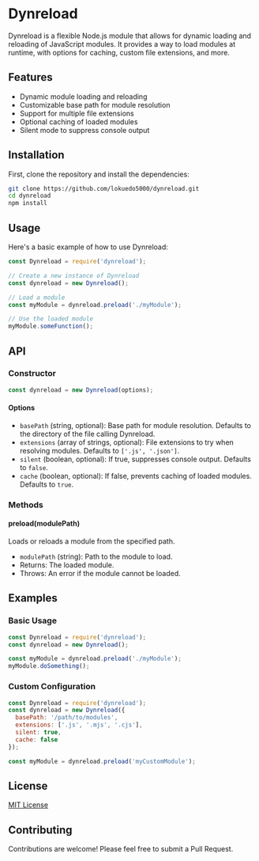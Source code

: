 # Dynreload

Dynreload is a flexible Node.js module that allows for dynamic loading and reloading of JavaScript modules. It provides a way to load modules at runtime, with options for caching, custom file extensions, and more.

## Features

- Dynamic module loading and reloading
- Customizable base path for module resolution
- Support for multiple file extensions
- Optional caching of loaded modules
- Silent mode to suppress console output

## Installation

First, clone the repository and install the dependencies:
```bash
git clone https://github.com/lokuedo5000/dynreload.git
cd dynreload
npm install
```

## Usage

Here's a basic example of how to use Dynreload:

```javascript
const Dynreload = require('dynreload');

// Create a new instance of Dynreload
const dynreload = new Dynreload();

// Load a module
const myModule = dynreload.preload('./myModule');

// Use the loaded module
myModule.someFunction();
```

## API

### Constructor

```javascript
const dynreload = new Dynreload(options);
```

#### Options

- `basePath` (string, optional): Base path for module resolution. Defaults to the directory of the file calling Dynreload.
- `extensions` (array of strings, optional): File extensions to try when resolving modules. Defaults to `['.js', '.json']`.
- `silent` (boolean, optional): If true, suppresses console output. Defaults to `false`.
- `cache` (boolean, optional): If false, prevents caching of loaded modules. Defaults to `true`.

### Methods

#### preload(modulePath)

Loads or reloads a module from the specified path.

- `modulePath` (string): Path to the module to load.
- Returns: The loaded module.
- Throws: An error if the module cannot be loaded.

## Examples

### Basic Usage

```javascript
const Dynreload = require('dynreload');
const dynreload = new Dynreload();

const myModule = dynreload.preload('./myModule');
myModule.doSomething();
```

### Custom Configuration

```javascript
const Dynreload = require('dynreload');
const dynreload = new Dynreload({
  basePath: '/path/to/modules',
  extensions: ['.js', '.mjs', '.cjs'],
  silent: true,
  cache: false
});

const myModule = dynreload.preload('myCustomModule');
```

## License

[MIT License](LICENSE)

## Contributing

Contributions are welcome! Please feel free to submit a Pull Request.